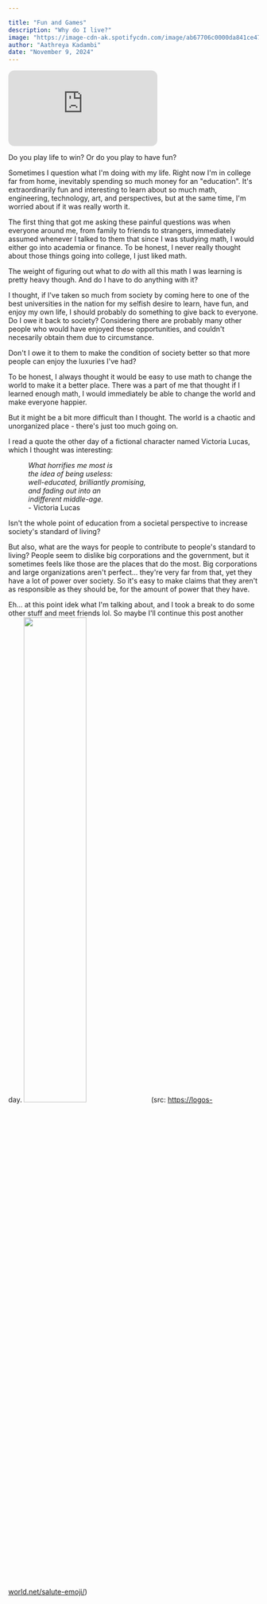 ```yaml
---

title: "Fun and Games"
description: "Why do I live?"
image: "https://image-cdn-ak.spotifycdn.com/image/ab67706c0000da841ce479b46df9dae4a6dbd046"
author: "Aathreya Kadambi"
date: "November 9, 2024"
---
```


<iframe style="border-radius:12px" src="https://open.spotify.com/embed/playlist/0tvUFIaibneg72CnxfPPrL?utm_source=generator" height="152" frameBorder="0" allowfullscreen="" allow="autoplay; clipboard-write; encrypted-media; fullscreen; picture-in-picture" loading="lazy""></iframe>

<!-- <iframe style="border-radius:12px" src="https://open.spotify.com/embed/playlist/0tvUFIaibneg72CnxfPPrL?utm_source=generator" width="100%" height="152" frameBorder="0" allowfullscreen="" allow="autoplay; clipboard-write; encrypted-media; fullscreen; picture-in-picture" loading="lazy"></iframe> -->

Do you play life to win? Or do you play to have fun?



Sometimes I question what I'm doing with my life. Right now I'm in college far from home, inevitably spending so much money for an "education". It's extraordinarily fun and interesting to learn about so much math, engineering, technology, art, and perspectives, but at the same time, I'm worried about if it was really worth it. 

The first thing that got me asking these painful questions was when everyone around me, from family to friends to strangers, immediately assumed whenever I talked to them that since I was studying math, I would either go into academia or finance. To be honest, I never really thought about those things going into college, I just liked math. 

The weight of figuring out what to *do* with all this math I was learning is pretty heavy though. And do I have to do anything with it?

I thought, if I've taken so much from society by coming here to one of the best universities in the nation for my selfish desire to learn, have fun, and enjoy my own life, I should probably do something to give back to everyone. Do I owe it back to society? Considering there are probably many other people who would have enjoyed these opportunities, and couldn't necesarily obtain them due to circumstance. 

Don't I owe it to them to make the condition of society better so that more people can enjoy the luxuries I've had?

To be honest, I always thought it would be easy to use math to change the world to make it a better place. There was a part of me that thought if I learned enough math, I would immediately be able to change the world and make everyone happier.

But it might be a bit more difficult than I thought. The world is a chaotic and unorganized place - there's just too much going on.

I read a quote the other day of a fictional character named Victoria Lucas, which I thought was interesting:
<p><dd><i>What horrifies me most is<br/>
      the idea of being useless:<br/>
      well-educated, brilliantly promising,<br/>
      and fading out into an <br/>
      indifferent middle-age.</i><br/>
      - Victoria Lucas</dd></p>

Isn't the whole point of education from a societal perspective to increase society's standard of living?

But also, what are the ways for people to contribute to people's standard to living? People seem to dislike big corporations and the government, but it sometimes feels like those are the places that do the most. Big corporations and large organizations aren't perfect... they're very far from that, yet they have a lot of power over society. So it's easy to make claims that they aren't as responsible as they should be, for the amount of power that they have.

Eh... at this point idek what I'm talking about, and I took a break to do some other stuff and meet friends lol. So maybe I'll continue this post another day.
<img src="https://logos-world.net/wp-content/uploads/2023/11/saluting-emoji.png" width="50%" /> 
(src: https://logos-world.net/salute-emoji/)